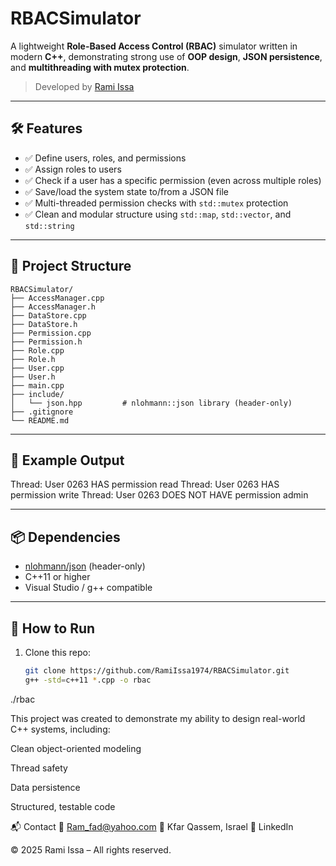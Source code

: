 # RBACSimulator

A lightweight **Role-Based Access Control (RBAC)** simulator written in modern **C++**, demonstrating strong use of **OOP design**, **JSON persistence**, and **multithreading with mutex protection**.

> Developed by [Rami Issa](https://github.com/RamiIssa1974)

---

## 🛠 Features

- ✅ Define users, roles, and permissions
- ✅ Assign roles to users
- ✅ Check if a user has a specific permission (even across multiple roles)
- ✅ Save/load the system state to/from a JSON file
- ✅ Multi-threaded permission checks with `std::mutex` protection
- ✅ Clean and modular structure using `std::map`, `std::vector`, and `std::string`

---

## 📁 Project Structure

```plaintext
RBACSimulator/
├── AccessManager.cpp
├── AccessManager.h
├── DataStore.cpp
├── DataStore.h
├── Permission.cpp
├── Permission.h
├── Role.cpp
├── Role.h
├── User.cpp
├── User.h
├── main.cpp
├── include/
│   └── json.hpp         # nlohmann::json library (header-only)
├── .gitignore
└── README.md
```

---

## 🧪 Example Output
Thread: User 0263 HAS permission read
Thread: User 0263 HAS permission write
Thread: User 0263 DOES NOT HAVE permission admin

---

## 📦 Dependencies

- [nlohmann/json](https://github.com/nlohmann/json) (header-only)
- C++11 or higher
- Visual Studio / g++ compatible

---

## 🚀 How to Run

1. Clone this repo:
   ```bash
   git clone https://github.com/RamiIssa1974/RBACSimulator.git
   g++ -std=c++11 *.cpp -o rbac
  ./rbac


This project was created to demonstrate my ability to design real-world C++ systems, including:

Clean object-oriented modeling

Thread safety

Data persistence

Structured, testable code

📬 Contact
📧 Ram_fad@yahoo.com
📍 Kfar Qassem, Israel
🔗 LinkedIn

© 2025 Rami Issa – All rights reserved.


